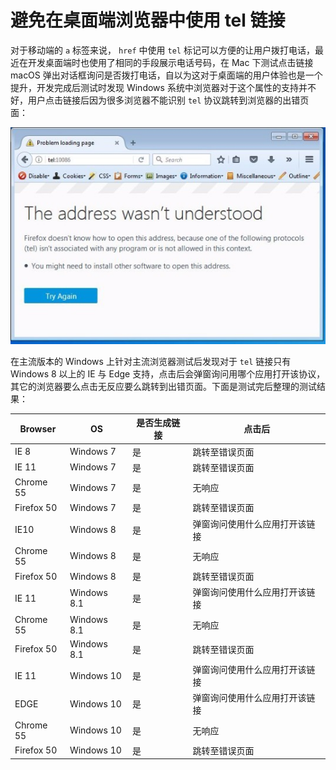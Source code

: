 # 避免在桌面端浏览器中使用 tel 链接

对于移动端的 `a` 标签来说， `href` 中使用 `tel` 标记可以方便的让用户拨打电话，最近在开发桌面端时也使用了相同的手段展示电话号码，在 Mac 下测试点击链接 macOS 弹出对话框询问是否拨打电话，自以为这对于桌面端的用户体验也是一个提升，开发完成后测试时发现 Windows 系统中浏览器对于这个属性的支持并不好，用户点击链接后因为很多浏览器不能识别 `tel` 协议跳转到浏览器的出错页面：

![](./avoid-using-tel-link-for-desktop-browers/bs_win7_Firefox_52.0.jpeg)

在主流版本的 Windows 上针对主流浏览器测试后发现对于 `tel` 链接只有 Windows 8 以上的 IE 与 Edge 支持，点击后会弹窗询问用哪个应用打开该协议，其它的浏览器要么点击无反应要么跳转到出错页面。下面是测试完后整理的测试结果：

| Browser    | OS          | 是否生成链接 | 点击后                         |
|------------|-------------|--------------|--------------------------------|
| IE 8       | Windows 7   | 是           | 跳转至错误页面                 |
| IE 11      | Windows 7   | 是           | 跳转至错误页面                 |
| Chrome 55  | Windows 7   | 是           | 无响应                         |
| Firefox 50 | Windows 7   | 是           | 跳转至错误页面                 |
| IE10       | Windows 8   | 是           | 弹窗询问使用什么应用打开该链接 |
| Chrome 55  | Windows 8   | 是           | 无响应                         |
| Firefox 50 | Windows 8   | 是           | 跳转至错误页面                 |
| IE 11      | Windows 8.1 | 是           | 弹窗询问使用什么应用打开该链接 |
| Chrome 55  | Windows 8.1 | 是           | 无响应                         |
| Firefox 50 | Windows 8.1 | 是           | 跳转至错误页面                 |
| IE 11      | Windows 10  | 是           | 弹窗询问使用什么应用打开该链接 |
| EDGE       | Windows 10  | 是           | 弹窗询问使用什么应用打开该链接 |
| Chrome 55  | Windows 10  | 是           | 无响应                         |
| Firefox 50 | Windows 10  | 是           | 跳转至错误页面                 |
